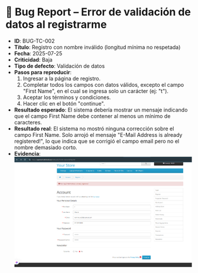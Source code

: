 # 🐞 Bug Report – Error de validación de datos al registrarme

- **ID**: BUG-TC-002
- **Título**: Registro con nombre inválido (longitud mínima no respetada)
- **Fecha**: 2025-07-25
- **Criticidad**: Baja
- **Tipo de defecto**: Validación de datos
- **Pasos para reproducir**:
  1. Ingresar a la página de registro.
  2. Completar todos los campos con datos válidos, excepto el campo "First Name", en el cual se ingresa solo un carácter (ej: "t").
  3. Aceptar los términos y condiciones.
  4. Hacer clic en el botón "continue".
- **Resultado esperado**: El sistema debería mostrar un mensaje indicando que el campo First Name debe contener al menos un mínimo de caracteres.
- **Resultado real**: El sistema no mostró ninguna corrección sobre el campo First Name. Solo arrojó el mensaje "E-Mail Address is already registered!", lo que indica que se corrigió el campo email pero no el nombre demasiado corto.
- **Evidencia**: ![captura](../evidencias/captura-bug-usuario-incorrecto.png)
